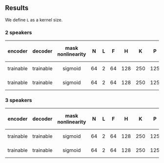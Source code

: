 ## Results
We define `L` as a kernel size. 
### 2 speakers
| encoder | decoder | mask nonlinearity | N | L | F | H | K | P | B | causal | batch size | optimizer | lr | gradient clipping | SI-SDRi [dB] | SDRi [dB] | PESQ |
| :---: | :---: | :---: | :---: | :---: | :---: | :---: | :---: | :---: | :---: | :---: | :---: | :---: | :---: | :---: | :---: | :---: | :---: |
| trainable | trainable | sigmoid | 64 | 2 | 64 | 128 | 250 | 125 | 6 | False | 2 | adam | 1e-3 | 5 | 18.6 | 18.8 | 3.54 |
| trainable | trainable | sigmoid | 64 | 2 | 64 | 128 | 250 | 125 | 6 | False | 8 | adam | 1e-3 | 5 | 17.8 | 18.1 | 3.45 |

### 3 speakers
| encoder | decoder | mask nonlinearity | N | L | F | H | K | P | B | causal | batch size | optimizer | lr | gradient clipping | SI-SDRi [dB] | SDRi [dB] | PESQ |
| :---: | :---: | :---: | :---: | :---: | :---: | :---: | :---: | :---: | :---: | :---: | :---: | :---: | :---: | :---: | :---: | :---: | :---: |
| trainable | trainable | sigmoid | 64 | 2 | 64 | 128 | 250 | 125 | 6 | False | 2 | adam | 1e-3 | 5 | 14.9 | 15.2 | 2.15 |
| trainable | trainable | sigmoid | 64 | 2 | 64 | 128 | 250 | 125 | 6 | False | 8 | adam | 1e-3 | 5 | 13.9 | 14.3 | 2.01 |
